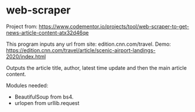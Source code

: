 # web-scraper
Project from:
https://www.codementor.io/projects/tool/web-scraper-to-get-news-article-content-atx32d46qe


This program inputs any url from site: edition.cnn.com/travel.
Demo: https://edition.cnn.com/travel/article/scenic-airport-landings-2020/index.html

Outputs the article title, author, latest time update and then the main article content.

Modules needed: 
  * BeautifulSoup from bs4.
  * urlopen from urllib.request
